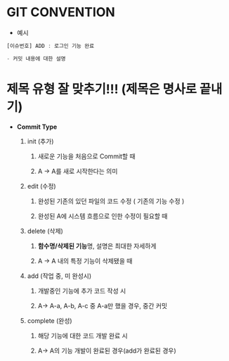 # GIT CONVENTION

- 예시

```jsx
[이슈번호] ADD : 로그인 기능 완료

- 커밋 내용에 대한 설명
```

# 제목 유형 잘 맞추기!!! (제목은 명사로 끝내기)

- **Commit Type**
    1. init (추가) 

        1) 새로운 기능을 처음으로 Commit할 때

        2)  A → A를 새로 시작한다는 의미

    2. edit (수정) 

        1) 완성된 기존의 있던 파일의 코드 수정 ( 기존의 기능 수정 )

        2) 완성된 A에 시스템 흐름으로 인한 수정이 필요할 때

    3. delete (삭제)

        1) **함수명/삭제된 기능**명, 설명은 최대한 자세하게

        2) A → A 내의 특정 기능이 삭제됐을 때

    4. add (작업 중, 미 완성시)

        1) 개발중인 기능에 추가 코드 작성 시

        2) A→ A-a, A-b, A-c 중 A-a만 했을 경우, 중간 커밋

    5. complete (완성)

        1) 해당 기능에 대한 코드 개발 완료 시

        2) A→ A의 기능 개발이 완료된 경우(add가 완료된 경우)